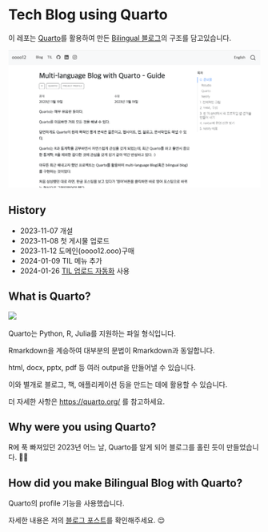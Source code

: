 # Tech Blog using Quarto

이 레포는 [Quarto](https://quarto.org/)를 활용하여 만든 [Bilingual 블로그](https://oooo12.ooo/blog/multilanguage-blog-with-quarto/)의 구조를 담고있습니다.

![](./images4Readme/1.png)

## History

* 2023-11-07 개설
* 2023-11-08 첫 게시물 업로드
* 2023-11-12 도메인(oooo12.ooo)구매
* 2024-01-09 TIL 메뉴 추가
* 2024-01-26 [TIL 업로드 자동화](https://github.com/oooo12-git/R-RPA_new-post-to-TIL) 사용

## What is Quarto?

![](https://quarto.org/quarto.png)

Quarto는 Python, R, Julia를 지원하는 파일 형식입니다.

Rmarkdown을 계승하여 대부분의 문법이 Rmarkdown과 동일합니다.

html, docx, pptx, pdf 등 여러 output을 만들어낼 수 있습니다.

이와 별개로 블로그, 책, 애플리케이션 등을 만드는 데에 활용할 수 있습니다.

더 자세한 사항은 https://quarto.org/ 를 참고하세요.

## Why were you using Quarto?

R에 푹 빠져있던 2023년 어느 날, Quarto를 알게 되어 블로그를 홀린 듯이 만들었습니다. 😵‍💫

## How did you make Bilingual Blog with Quarto?

Quarto의 profile 기능을 사용했습니다.

자세한 내용은 저의 [블로그 포스트](https://oooo12.ooo/blog/multilanguage-blog-with-quarto/)를 확인해주세요. 😌 





